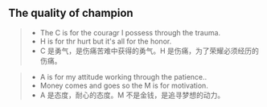 ## The quality of champion
> - The C is for the couragr  I possess through the trauma.
> -  H is for thr hurt but it's all for the honor.
> - C 是勇气，是伤痛苦难中获得的勇气。H 是伤痛，为了荣耀必须经历的伤痛。

> - A is for my attitude working through the patience..
> - Money comes and goes so the M is for motivation.
> - A 是态度，耐心的态度。M 不是金钱，是追寻梦想的动力。

